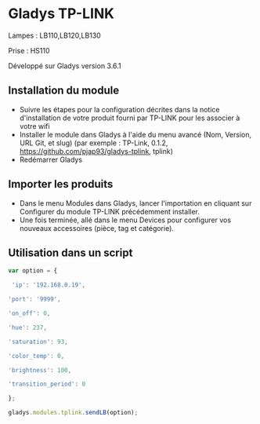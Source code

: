 # Gladys TP-LINK 

Lampes : LB110,LB120,LB130

Prise  : HS110

Développé sur Gladys version 3.6.1

## Installation du module

- Suivre les étapes pour la configuration décrites dans la notice d'installation de votre produit fourni par TP-LINK pour les associer à votre wifi
- Installer le module dans Gladys à l'aide du menu avancé (Nom, Version, URL Git, et slug) (par exemple : TP-Link, 0.1.2, https://github.com/pjap93/gladys-tplink, tplink)
-	Redémarrer Gladys

## Importer les produits

- Dans le menu Modules dans Gladys, lancer l'importation en cliquant sur Configurer du module TP-LINK précédemment installer.
- Une fois terminée, allé dans le menu Devices pour configurer vos nouveaux accessoires (pièce, tag et catégorie).

## Utilisation dans un script
```javascript
var option = {

 'ip': '192.168.0.19',

'port': '9999',

'on_off': 0,

'hue': 237,

'saturation': 93,

'color_temp': 0,

'brightness': 100,

'transition_period': 0

};

gladys.modules.tplink.sendLB(option);
```
